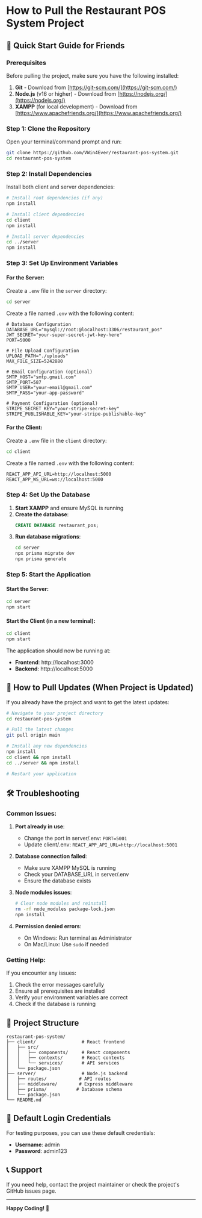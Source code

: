 # How to Pull the Restaurant POS System Project

## 🚀 Quick Start Guide for Friends

### Prerequisites
Before pulling the project, make sure you have the following installed:

1. **Git** - Download from [https://git-scm.com/](https://git-scm.com/)
2. **Node.js** (v16 or higher) - Download from [https://nodejs.org/](https://nodejs.org/)
3. **XAMPP** (for local development) - Download from [https://www.apachefriends.org/](https://www.apachefriends.org/)

### Step 1: Clone the Repository

Open your terminal/command prompt and run:

```bash
git clone https://github.com/VWin4Ever/restaurant-pos-system.git
cd restaurant-pos-system
```

### Step 2: Install Dependencies

Install both client and server dependencies:

```bash
# Install root dependencies (if any)
npm install

# Install client dependencies
cd client
npm install

# Install server dependencies
cd ../server
npm install
```

### Step 3: Set Up Environment Variables

#### For the Server:
Create a `.env` file in the `server` directory:

```bash
cd server
```

Create a file named `.env` with the following content:

```env
# Database Configuration
DATABASE_URL="mysql://root:@localhost:3306/restaurant_pos"
JWT_SECRET="your-super-secret-jwt-key-here"
PORT=5000

# File Upload Configuration
UPLOAD_PATH="./uploads"
MAX_FILE_SIZE=5242880

# Email Configuration (optional)
SMTP_HOST="smtp.gmail.com"
SMTP_PORT=587
SMTP_USER="your-email@gmail.com"
SMTP_PASS="your-app-password"

# Payment Configuration (optional)
STRIPE_SECRET_KEY="your-stripe-secret-key"
STRIPE_PUBLISHABLE_KEY="your-stripe-publishable-key"
```

#### For the Client:
Create a `.env` file in the `client` directory:

```bash
cd client
```

Create a file named `.env` with the following content:

```env
REACT_APP_API_URL=http://localhost:5000
REACT_APP_WS_URL=ws://localhost:5000
```

### Step 4: Set Up the Database

1. **Start XAMPP** and ensure MySQL is running
2. **Create the database**:
   ```sql
   CREATE DATABASE restaurant_pos;
   ```
3. **Run database migrations**:
   ```bash
   cd server
   npx prisma migrate dev
   npx prisma generate
   ```

### Step 5: Start the Application

#### Start the Server:
```bash
cd server
npm start
```

#### Start the Client (in a new terminal):
```bash
cd client
npm start
```

The application should now be running at:
- **Frontend**: http://localhost:3000
- **Backend**: http://localhost:5000

## 🔄 How to Pull Updates (When Project is Updated)

If you already have the project and want to get the latest updates:

```bash
# Navigate to your project directory
cd restaurant-pos-system

# Pull the latest changes
git pull origin main

# Install any new dependencies
npm install
cd client && npm install
cd ../server && npm install

# Restart your application
```

## 🛠️ Troubleshooting

### Common Issues:

1. **Port already in use**:
   - Change the port in server/.env: `PORT=5001`
   - Update client/.env: `REACT_APP_API_URL=http://localhost:5001`

2. **Database connection failed**:
   - Make sure XAMPP MySQL is running
   - Check your DATABASE_URL in server/.env
   - Ensure the database exists

3. **Node modules issues**:
   ```bash
   # Clear node modules and reinstall
   rm -rf node_modules package-lock.json
   npm install
   ```

4. **Permission denied errors**:
   - On Windows: Run terminal as Administrator
   - On Mac/Linux: Use `sudo` if needed

### Getting Help:

If you encounter any issues:
1. Check the error messages carefully
2. Ensure all prerequisites are installed
3. Verify your environment variables are correct
4. Check if the database is running

## 📁 Project Structure

```
restaurant-pos-system/
├── client/                 # React frontend
│   ├── src/
│   │   ├── components/     # React components
│   │   ├── contexts/       # React contexts
│   │   └── services/       # API services
│   └── package.json
├── server/                 # Node.js backend
│   ├── routes/            # API routes
│   ├── middleware/        # Express middleware
│   ├── prisma/           # Database schema
│   └── package.json
└── README.md
```

## 🎯 Default Login Credentials

For testing purposes, you can use these default credentials:
- **Username**: admin
- **Password**: admin123

## 📞 Support

If you need help, contact the project maintainer or check the project's GitHub issues page.

---

**Happy Coding! 🎉**
